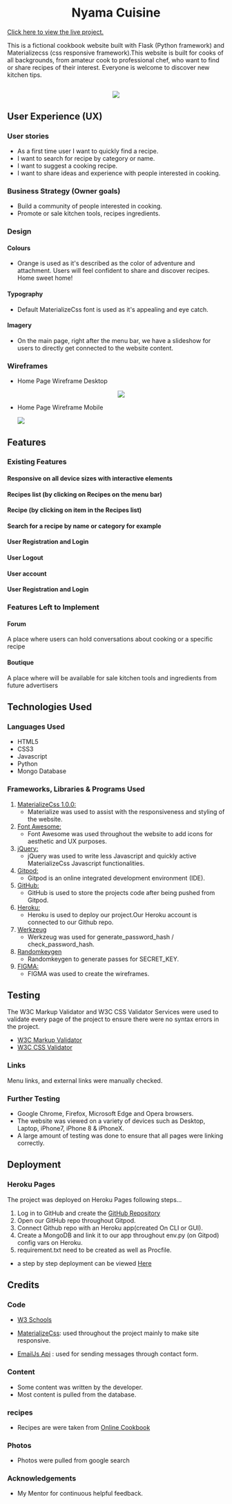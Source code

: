 
<h1 align="center">Nyama Cuisine</h1>

[Click here to view the live project.](https://nyama-cuisine-flask.herokuapp.com/)

This is a fictional cookbook website built with Flask (Python framework) and Materializecss (css responsive framework).This website is built for cooks of all backgrounds, from amateur cook to professional chef, who want to find or share recipes of their interest. Everyone is welcome to discover new kitchen tips.

<h2 align="center"><img src="static/repo/nyama-cuisine-mockup-techsini.png"></h2>

## User Experience (UX)

### User stories

*	As a first time user I want to quickly find a recipe.
*	I want to search for recipe by category or name.
*	I want to suggest a cooking recipe.
*	I want to share ideas and experience with people interested in cooking.


### Business Strategy (Owner goals)

*	Build a community of people interested in cooking.
*	Promote or sale kitchen tools, recipes ingredients.


### Design
#### Colours 
-   Orange is used as it's described as the color of adventure and attachment. Users will feel confident to share and discover recipes. Home sweet home!
#### Typography
-   Default MaterializeCss font is used as it's appealing and eye catch.
#### Imagery
-   On the main page, right after the menu bar, we have a slideshow for users to directly get connected to the website content.

### Wireframes

*   Home Page Wireframe Desktop 
    <p align="center"><img src="static/repo/NyamaCuisineHomeDesktop-Wireframe.png"></p>

*   Home Page Wireframe Mobile 
    <p><img src="static/repo/NyamaCuisineHomeMobile-Wireframe.png"></p>

## Features

### Existing Features
#### Responsive on all device sizes with interactive elements 

#### Recipes list (by clicking on Recipes on the menu bar)
#### Recipe (by clicking on item in the Recipes list)
#### Search for a recipe by name or category for example
#### User Registration and Login
#### User Logout
#### User account
#### User Registration and Login

### Features Left to Implement
#### Forum
A place where users can hold conversations about cooking or a specific recipe
#### Boutique
A place where will be available for sale kitchen tools and ingredients from future advertisers


## Technologies Used

### Languages Used

-   HTML5
-   CSS3
-   Javascript
-   Python
-   Mongo Database

### Frameworks, Libraries & Programs Used

1. [MaterializeCss 1.0.0:](https://materializecss.com/)
    - Materialize was used to assist with the responsiveness and styling of the website.
1. [Font Awesome:](https://fontawesome.com/)
    - Font Awesome was used throughout the website to add icons for aesthetic and UX purposes.
1. [jQuery:](https://jquery.com/)
    - jQuery was used to write less Javascript and quickly active MaterializeCss Javascript functionalities.
1. [Gitpod:](https://gitpod.io/)
    - Gitpod is an online integrated development environment (IDE).
1. [GitHub:](https://github.com/)
    - GitHub is used to store the projects code after being pushed from Gitpod.
1. [Heroku:](https://www.heroku.com/)
    - Heroku is used to deploy our project.Our Heroku account is connected to our Github repo.
1. [Werkzeug](https://werkzeug.palletsprojects.com/en/1.0.x/) 
    - Werkzeug was used for generate_password_hash / check_password_hash.
1. [Randomkeygen](https://randomkeygen.com/)
    - Randomkeygen to generate passes for SECRET_KEY.
1. [FIGMA:](https://www.figma.com/)
    - FIGMA was used to create the wireframes.

## Testing

The W3C Markup Validator and W3C CSS Validator Services were used to validate every page of the project to ensure there were no syntax errors in the project.

-   [W3C Markup Validator](https://validator.w3.org/#validate_by_input) 
-   [W3C CSS Validator](https://jigsaw.w3.org/css-validator/validator.html.en#validate_by_input)
 ### Links
 Menu links, and external links were manually checked.
### Further Testing

-   Google Chrome, Firefox, Microsoft Edge and Opera browsers.
-   The website was viewed on a variety of devices such as Desktop, Laptop, iPhone7, iPhone 8 & iPhoneX.
-   A large amount of testing was done to ensure that all pages were linking correctly.

## Deployment

### Heroku Pages

The project was deployed on Heroku Pages following steps...

1. Log in to GitHub and create the [GitHub Repository](https://github.com/hervembarga/milestoneProject3-nyama-cuisine)
1. Open our GitHub repo throughout Gitpod.
1. Connect Github repo with an Heroku app(created On CLI or GUI).
1. Create a MongoDB and link it to our app throughout env.py (on Gitpod) config vars on Heroku.
1. requirement.txt need to be created as well as Procfile.
- a step by step deployment can be viewed [Here](https://www.geeksforgeeks.org/deploy-python-flask-app-on-heroku/)
## Credits

### Code

-   [W3 Schools](http://w3schools.com/)

-   [MaterializeCss](https://materializecss.com/): used throughout the project mainly to make site responsive.

-   [EmailJs Api](https://www.emailjs.com/docs/) : used for sending messages through contact form.

### Content

-   Some content was written by the developer.
-   Most content is pulled from the database.

### recipes

- Recipes are were taken from [Online Cookbook](http://online-cookbook.com/)

### Photos
-   Photos were pulled from google search

### Acknowledgements

-   My Mentor for continuous helpful feedback.
